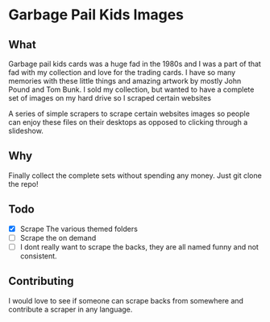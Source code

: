 # Garbage Pail Kids Images

## What

Garbage pail kids cards was a huge fad in the 1980s and I was a part of that fad with my collection and love for the trading cards. I have so many memories with these little things and amazing artwork by mostly John Pound and Tom Bunk. I sold my collection, but wanted to have a complete set of images on my hard drive so I scraped certain websites

A series of simple scrapers to scrape certain websites images so people can enjoy these files on their desktops as opposed to clicking through a slideshow.

## Why

Finally collect the complete sets without spending any money. Just git clone the repo!

## Todo

- [x] Scrape The various themed folders
- [ ] Scrape the on demand
- [ ] I dont really want to scrape the backs, they are all named funny and not consistent.

## Contributing

I would love to see if someone can scrape backs from somewhere and contribute a scraper in any language.
